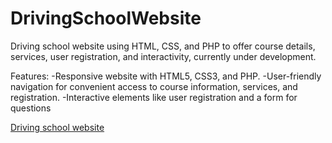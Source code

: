 # DrivingSchoolWebsite
Driving school website using HTML, CSS, and PHP to offer course details, services, user registration, and interactivity, currently under development.

Features:
 -Responsive website with HTML5, CSS3, and PHP.
 -User-friendly navigation for convenient access to course information, services, and registration.
 -Interactive elements like user registration and a form for questions

 [Driving school website](https://renetayordanova.github.io/umnikormila.github.io/)
